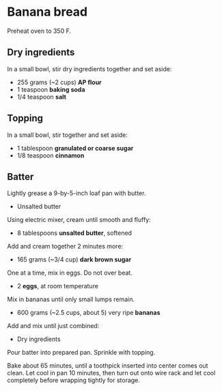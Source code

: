 Banana bread
============

Preheat oven to 350 F.

Dry ingredients
---------------

In a small bowl, stir dry ingredients together and set aside:

- 255 grams (~2 cups) **AP flour**
- 1 teaspoon **baking soda**
- 1/4 teaspoon **salt**

Topping
-------

In a small bowl, stir together and set aside:

- 1 tablespoon **granulated or coarse sugar**
- 1/8 teaspoon **cinnamon**

Batter
------

Lightly grease a 9-by-5-inch loaf pan with butter.

- Unsalted butter

Using electric mixer, cream until smooth and fluffy:

- 8 tablespoons **unsalted butter**, softened

Add and cream together 2 minutes more:

- 165 grams (~3/4 cup) **dark brown sugar**

One at a time, mix in eggs. Do not over beat.

- 2 **eggs**, at room temperature

Mix in bananas until only small lumps remain.

- 600 grams (~2.5 cups, about 5) very ripe **bananas**

Add and mix until just combined:

- Dry ingredients

Pour batter into prepared pan. Sprinkle with topping.

Bake about 65 minutes, until a toothpick inserted into center comes out clean. Let cool in pan 10 minutes, then turn out onto wire rack and let cool completely before wrapping tightly for storage.
